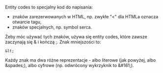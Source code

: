 Entity codes to specjalny kod do napisania:  
- znaków zarezerwowanych w HTML, np. zwykłe "\<" dla HTMLa oznacza otwarcie tagu,  
- znaków specjalnych, np. symbol serca.  

Żeby móc używać tych znaków, używa się entity codes, które zawsze zaczynają się & i kończą ;. Znak mniejszości to:  

```
&lt;
```  
Każdy znak ma dwa różne reprezentacje - albo literowe (jak powyżej, albo \&spades;), albo cyfrowe (np. odwrócony wykrzyknik to \&#161;).
